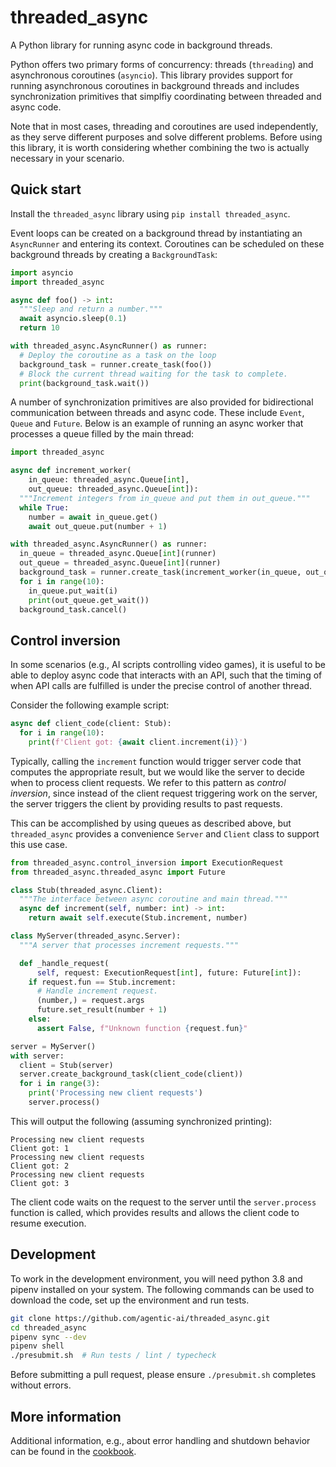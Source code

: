 # threaded\_async
A Python library for running async code in background threads.

Python offers two primary forms of concurrency: threads (`threading`) and
asynchronous coroutines (`asyncio`). This library provides support for running
asynchronous coroutines in background threads and includes synchronization
primitives that simplfiy coordinating between threaded and async code.

Note that in most cases, threading and coroutines are used independently, as
they serve different purposes and solve different problems. Before using this
library, it is worth considering whether combining the two is actually necessary
in your scenario.

## Quick start

Install the `threaded_async` library using `pip install threaded_async`.

Event loops can be created on a background thread by instantiating an
`AsyncRunner` and entering its context. Coroutines can be scheduled on these
background threads by creating a `BackgroundTask`:

```python
import asyncio
import threaded_async

async def foo() -> int:
  """Sleep and return a number."""
  await asyncio.sleep(0.1)
  return 10

with threaded_async.AsyncRunner() as runner:
  # Deploy the coroutine as a task on the loop
  background_task = runner.create_task(foo())
  # Block the current thread waiting for the task to complete.
  print(background_task.wait())
```

A number of synchronization primitives are also provided for bidirectional
communication between threads and async code. These include `Event`, `Queue` and
`Future`. Below is an example of running an async worker that processes a queue
filled by the main thread:

```python
import threaded_async

async def increment_worker(
    in_queue: threaded_async.Queue[int],
    out_queue: threaded_async.Queue[int]):
  """Increment integers from in_queue and put them in out_queue."""
  while True:
    number = await in_queue.get()
    await out_queue.put(number + 1)

with threaded_async.AsyncRunner() as runner:
  in_queue = threaded_async.Queue[int](runner)
  out_queue = threaded_async.Queue[int](runner)
  background_task = runner.create_task(increment_worker(in_queue, out_queue))
  for i in range(10):
    in_queue.put_wait(i)
    print(out_queue.get_wait())
  background_task.cancel()
```

## Control inversion

In some scenarios (e.g., AI scripts controlling video games), it is useful to
be able to deploy async code that interacts with an API, such that the timing
of when API calls are fulfilled is under the precise control of another thread.

Consider the following example script:

```python
async def client_code(client: Stub):
  for i in range(10):
    print(f'Client got: {await client.increment(i)}')
```

Typically, calling the `increment` function would trigger server code that
computes the appropriate result, but we would like the server to decide when to
process client requests. We refer to this pattern as _control inversion_, since
instead of the client request triggering work on the server, the server triggers
the client by providing results to past requests.

This can be accomplished by using queues as described above, but
`threaded_async` provides a convenience `Server` and `Client` class to support
this use case.

```python
from threaded_async.control_inversion import ExecutionRequest
from threaded_async.threaded_async import Future

class Stub(threaded_async.Client):
  """The interface between async coroutine and main thread."""
  async def increment(self, number: int) -> int:
    return await self.execute(Stub.increment, number)

class MyServer(threaded_async.Server):
  """A server that processes increment requests."""

  def _handle_request(
      self, request: ExecutionRequest[int], future: Future[int]):
    if request.fun == Stub.increment:
      # Handle increment request.
      (number,) = request.args
      future.set_result(number + 1)
    else:
      assert False, f"Unknown function {request.fun}"

server = MyServer()
with server:
  client = Stub(server)
  server.create_background_task(client_code(client))
  for i in range(3):
    print('Processing new client requests')
    server.process()
```

This will output the following (assuming synchronized printing):
```
Processing new client requests
Client got: 1
Processing new client requests
Client got: 2
Processing new client requests
Client got: 3
```

The client code waits on the request to the server until the `server.process`
function is called, which provides results and allows the client code to resume
execution.


## Development

To work in the development environment, you will need python 3.8 and pipenv
installed on your system. The following commands can be used to download the
code, set up the environment and run tests.

```bash
git clone https://github.com/agentic-ai/threaded_async.git
cd threaded_async
pipenv sync --dev
pipenv shell
./presubmit.sh  # Run tests / lint / typecheck
```

Before submitting a pull request, please ensure `./presubmit.sh` completes
without errors.

## More information

Additional information, e.g., about error handling and shutdown behavior can
be found in the [cookbook](examples/cookbook.ipynb).

